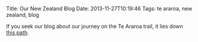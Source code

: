 Title: Our New Zealand Blog
Date: 2013-11-27T10:19:46
Tags: te araroa, new zealand, blog


If you seek our blog about our journey on the Te Araroa trail, it lies down [this path][1].

[1]: http://trampnewzealand.wordpress.com/